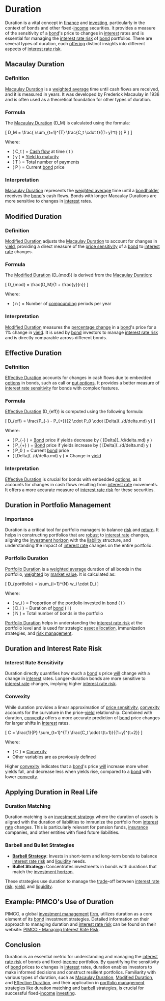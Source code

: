# Duration

Duration is a vital concept in [finance](../f/finance.md) and [investing](../i/investing.md), particularly in the context of bonds and other fixed-[income](../i/income.md) securities. It provides a measure of the sensitivity of a [bond](../b/bond.md)'s price to changes in [interest](../i/interest.md) rates and is essential for managing the [interest rate risk](../i/interest_rate_risk.md) of [bond](../b/bond.md) portfolios. There are several types of duration, each [offering](../o/offering.md) distinct insights into different aspects of [interest rate risk](../i/interest_rate_risk.md).

## Macaulay Duration

### Definition
[Macaulay Duration](../m/macaulay_duration.md) is a [weighted average](../w/weighted_average.md) time until cash flows are received, and it is measured in years. It was developed by Frederick Macaulay in 1938 and is often used as a theoretical foundation for other types of duration.

### Formula
The [Macaulay Duration](../m/macaulay_duration.md) \(D_M\) is calculated using the formula:

\[ D_M = \frac{ \sum_{t=1}^{T} \frac{C_t \cdot t}{(1+y)^t} }{ P } \]

Where:
- \( C_t \) = [Cash flow](../c/cash_flow.md) at time \( t \)
- \( y \) = [Yield to maturity](../y/yield_to_maturity.md)
- \( T \) = Total number of payments
- \( P \) = Current [bond](../b/bond.md) price

### Interpretation
[Macaulay Duration](../m/macaulay_duration.md) represents the [weighted average](../w/weighted_average.md) time until a [bondholder](../b/bondholder.md) receives the [bond](../b/bond.md)'s cash flows. Bonds with longer Macaulay Durations are more sensitive to changes in [interest](../i/interest.md) rates.

## Modified Duration

### Definition
[Modified Duration](../m/modified_duration.md) adjusts the [Macaulay Duration](../m/macaulay_duration.md) to account for changes in [yield](../y/yield.md), providing a direct measure of the [price sensitivity](../p/price_sensitivity.md) of a [bond](../b/bond.md) to [interest rate](../i/interest_rate.md) changes.

### Formula
The [Modified Duration](../m/modified_duration.md) \(D_{mod}\) is derived from the [Macaulay Duration](../m/macaulay_duration.md):

\[ D_{mod} = \frac{D_M}{1 + \frac{y}{n}} \]

Where:
- \( n \) = Number of [compounding](../c/compounding.md) periods per year

### Interpretation
[Modified Duration](../m/modified_duration.md) measures the [percentage change](../p/percentage_change.md) in a [bond](../b/bond.md)'s price for a 1% change in [yield](../y/yield.md). It is used by [bond](../b/bond.md) investors to manage [interest rate risk](../i/interest_rate_risk.md) and is directly comparable across different bonds.

## Effective Duration

### Definition
[Effective Duration](../e/effective_duration.md) accounts for changes in cash flows due to embedded [options](../o/options.md) in bonds, such as call or [put options](../p/put_options.md). It provides a better measure of [interest rate sensitivity](../i/interest_rate_sensitivity.md) for bonds with complex features.

### Formula
[Effective Duration](../e/effective_duration.md) \(D_{eff}\) is computed using the following formula:

\[ D_{eff} = \frac{P_{-} - P_{+}}{2 \cdot P_0 \cdot \[Delta](../d/delta.md) y} \]

Where:
- \( P_{-} \) = [Bond](../b/bond.md) price if yields decrease by \( \[Delta](../d/delta.md) y \)
- \( P_{+} \) = [Bond](../b/bond.md) price if yields increase by \( \[Delta](../d/delta.md) y \)
- \( P_0 \) = Current [bond](../b/bond.md) price
- \( \[Delta](../d/delta.md) y \) = Change in [yield](../y/yield.md)

### Interpretation
[Effective Duration](../e/effective_duration.md) is crucial for bonds with embedded [options](../o/options.md), as it accounts for changes in cash flows resulting from [interest rate](../i/interest_rate.md) movements. It offers a more accurate measure of [interest rate risk](../i/interest_rate_risk.md) for these securities.

## Duration in Portfolio Management

### Importance
Duration is a critical tool for portfolio managers to balance [risk](../r/risk.md) and [return](../r/return.md). It helps in constructing portfolios that are [robust](../r/robust.md) to [interest rate](../i/interest_rate.md) changes, aligning the [investment horizon](../i/investment_horizon.md) with the [liability](../l/liability.md) structure, and understanding the impact of [interest rate](../i/interest_rate.md) changes on the entire portfolio.

### Portfolio Duration
[Portfolio Duration](../p/portfolio_duration.md) is a [weighted average](../w/weighted_average.md) duration of all bonds in the portfolio, [weighted](../w/weighted.md) by [market value](../m/market_value.md). It is calculated as:

\[ D_{portfolio} = \sum_{i=1}^{N} w_i \cdot D_i \]

Where:
- \( w_i \) = Proportion of the portfolio invested in [bond](../b/bond.md) \( i \)
- \( D_i \) = Duration of [bond](../b/bond.md) \( i \)
- \( N \) = Total number of bonds in the portfolio

[Portfolio Duration](../p/portfolio_duration.md) helps in understanding the [interest rate risk](../i/interest_rate_risk.md) at the portfolio level and is used for strategic [asset allocation](../a/asset_allocation.md), immunization strategies, and [risk management](../r/risk_management.md).

## Duration and Interest Rate Risk

### Interest Rate Sensitivity
Duration directly quantifies how much a [bond](../b/bond.md)'s price [will](../w/will.md) change with a change in [interest](../i/interest.md) rates. Longer-duration bonds are more sensitive to [interest rate](../i/interest_rate.md) changes, implying higher [interest rate risk](../i/interest_rate_risk.md).

### Convexity
While duration provides a linear approximation of [price sensitivity](../p/price_sensitivity.md), [convexity](../c/convexity.md) accounts for the curvature in the price-[yield](../y/yield.md) relationship. Combined with duration, [convexity](../c/convexity.md) offers a more accurate prediction of [bond](../b/bond.md) price changes for larger shifts in [interest](../i/interest.md) rates.

\[ C = \frac{1}{P} \sum_{t=1}^{T} \frac{C_t \cdot t(t+1)}{(1+y)^{t+2}} \]

Where:
- \( C \) = [Convexity](../c/convexity.md)
- Other variables are as previously defined

Higher [convexity](../c/convexity.md) indicates that a [bond](../b/bond.md)'s price [will](../w/will.md) increase more when yields fall, and decrease less when yields rise, compared to a [bond](../b/bond.md) with lower [convexity](../c/convexity.md).

## Applying Duration in Real Life

### Duration Matching
Duration matching is an [investment strategy](../i/investment_strategy.md) where the duration of assets is aligned with the duration of liabilities to immunize the portfolio from [interest rate](../i/interest_rate.md) changes. This is particularly relevant for pension funds, [insurance](../i/insurance.md) companies, and other entities with fixed future liabilities.

### Barbell and Bullet Strategies
- **[Barbell Strategy](../b/barbell_strategy.md):** Invests in short-term and long-term bonds to balance [interest rate risk](../i/interest_rate_risk.md) and [liquidity](../l/liquidity.md) needs.
- **Bullet Strategy:** Concentrates investments in bonds with durations that match the [investment horizon](../i/investment_horizon.md).

These strategies use duration to manage the [trade](../t/trade.md)-off between [interest rate risk](../i/interest_rate_risk.md), [yield](../y/yield.md), and [liquidity](../l/liquidity.md).

## Example: PIMCO's Use of Duration
PIMCO, a global [investment management](../i/investment_management.md) [firm](../f/firm.md), utilizes duration as a core element of its [bond](../b/bond.md) investment strategies. Detailed information on their approach to managing duration and [interest rate risk](../i/interest_rate_risk.md) can be found on their website: [PIMCO - Managing Interest Rate Risk](https://www.pimco.com/en-us/resources/understanding-duration).

## Conclusion

Duration is an essential metric for understanding and managing the [interest rate risk](../i/interest_rate_risk.md) of bonds and fixed-[income](../i/income.md) portfolios. By quantifying the sensitivity of [bond](../b/bond.md) prices to changes in [interest](../i/interest.md) rates, duration enables investors to make informed decisions and construct resilient portfolios. Familiarity with various types of duration, such as [Macaulay Duration](../m/macaulay_duration.md), [Modified Duration](../m/modified_duration.md), and [Effective Duration](../e/effective_duration.md), and their application in [portfolio management](../p/par.md) strategies like duration matching and [barbell](../b/barbell.md) strategies, is crucial for successful fixed-[income](../i/income.md) [investing](../i/investing.md).